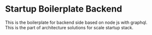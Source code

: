 # Startup Boilerplate Backend
This is the boilerplate for backend side based on node js with graphql.\
This is the part of architecture solutions for scale startup stack.
